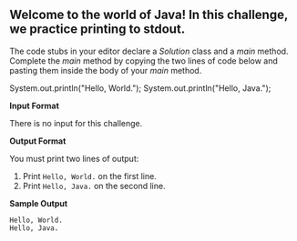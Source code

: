 
## Welcome to the world of Java! In this challenge, we practice printing to stdout.

The code stubs in your editor declare a  _Solution_  class and a  _main_  method. Complete the  _main_  method by copying the two lines of code below and pasting them inside the body of your  _main_  method.

System.out.println("Hello, World.");
System.out.println("Hello, Java.");

**Input Format**

There is no input for this challenge.

**Output Format**

You must print two lines of output:

1.  Print  `Hello, World.`  on the first line.
2.  Print  `Hello, Java.`  on the second line.

**Sample Output**

```
Hello, World.
Hello, Java.
```